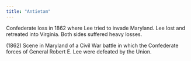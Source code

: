 ```yaml
---
title: "Antietam"
---
```

Confederate loss in 1862 where Lee tried to invade Maryland. Lee lost and retreated into Virginia. Both sides suffered heavy losses.

(1862) Scene in Maryland of a Civil War battle in which the Confederate forces of General Robert E. Lee were defeated by the Union.

